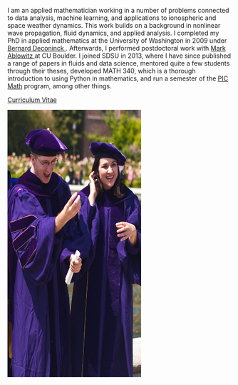 I am an applied mathematician working in a number of problems connected to data analysis, machine learning, and applications to ionospheric and space weather dynamics.  This work builds on a background in nonlinear wave propagation, fluid dynamics, and applied analysis. I completed my PhD in applied mathematics at the University of Washington in 2009 under <a href="https://depts.washington.edu/bdecon/bernard/" target="_blank"> Bernard Deconinck </a>. Afterwards, I performed postdoctoral work with <a href="https://sites.google.com/site/ablowitz/" target="_blank"> Mark Ablowitz </a> at CU Boulder. I joined SDSU in 2013, where I have since published a range of papers in fluids and data science, mentored quite a few students through their theses, developed MATH 340, which is a thorough introduction to using Python in mathematics, and run a semester of the <a href="https://www.maa.org/programs-and-communities/professional-development/pic-math" target="_blank">PIC Math</a> program, among other things.  

<a href="https://github.com/cwcurtis/cwcurtis.github.io/blob/main/cv_2023_long.pdf" target="_blank"> Curriculum Vitae </a>
<br>

<img src=/katie_and_me.jpg
  alt="Profile Pic"
  style="float: left; margin-right: 10px;"
  width="300"
  height="600"/>
